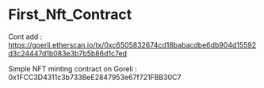 # First_Nft_Contract
Cont add : https://goerli.etherscan.io/tx/0xc6505832674cd18babacdbe6db904d15592d3c24447d1b083e3b7b5b86d1c7ed

Simple NFT minting contract on Goreli : 0x1FCC3D4311c3b733BeE2847953e67f721FBB30C7
